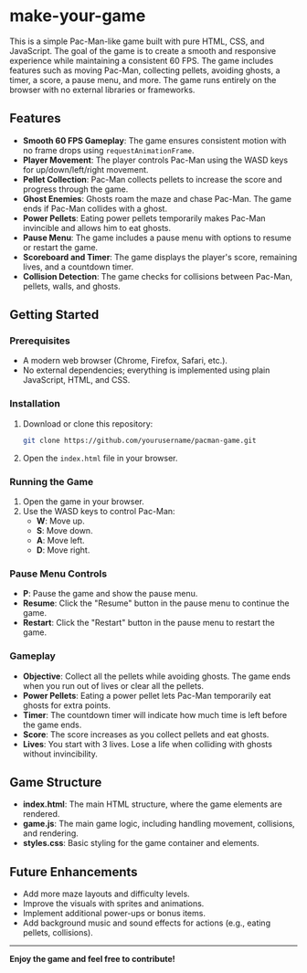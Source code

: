 # make-your-game

This is a simple Pac-Man-like game built with pure HTML, CSS, and JavaScript. The goal of the game is to create a smooth and responsive experience while maintaining a consistent 60 FPS. The game includes features such as moving Pac-Man, collecting pellets, avoiding ghosts, a timer, a score, a pause menu, and more. The game runs entirely on the browser with no external libraries or frameworks.

## Features

- **Smooth 60 FPS Gameplay**: The game ensures consistent motion with no frame drops using `requestAnimationFrame`.
- **Player Movement**: The player controls Pac-Man using the WASD keys for up/down/left/right movement.
- **Pellet Collection**: Pac-Man collects pellets to increase the score and progress through the game.
- **Ghost Enemies**: Ghosts roam the maze and chase Pac-Man. The game ends if Pac-Man collides with a ghost.
- **Power Pellets**: Eating power pellets temporarily makes Pac-Man invincible and allows him to eat ghosts.
- **Pause Menu**: The game includes a pause menu with options to resume or restart the game.
- **Scoreboard and Timer**: The game displays the player's score, remaining lives, and a countdown timer.
- **Collision Detection**: The game checks for collisions between Pac-Man, pellets, walls, and ghosts.

## Getting Started

### Prerequisites

- A modern web browser (Chrome, Firefox, Safari, etc.).
- No external dependencies; everything is implemented using plain JavaScript, HTML, and CSS.

### Installation

1. Download or clone this repository:
    ```bash
    git clone https://github.com/yourusername/pacman-game.git
    ```

2. Open the `index.html` file in your browser.

### Running the Game

1. Open the game in your browser.
2. Use the WASD keys to control Pac-Man:
   - **W**: Move up.
   - **S**: Move down.
   - **A**: Move left.
   - **D**: Move right.

### Pause Menu Controls

- **P**: Pause the game and show the pause menu.
- **Resume**: Click the "Resume" button in the pause menu to continue the game.
- **Restart**: Click the "Restart" button in the pause menu to restart the game.

### Gameplay

- **Objective**: Collect all the pellets while avoiding ghosts. The game ends when you run out of lives or clear all the pellets.
- **Power Pellets**: Eating a power pellet lets Pac-Man temporarily eat ghosts for extra points.
- **Timer**: The countdown timer will indicate how much time is left before the game ends.
- **Score**: The score increases as you collect pellets and eat ghosts.
- **Lives**: You start with 3 lives. Lose a life when colliding with ghosts without invincibility.

## Game Structure

- **index.html**: The main HTML structure, where the game elements are rendered.
- **game.js**: The main game logic, including handling movement, collisions, and rendering.
- **styles.css**: Basic styling for the game container and elements.

## Future Enhancements

- Add more maze layouts and difficulty levels.
- Improve the visuals with sprites and animations.
- Implement additional power-ups or bonus items.
- Add background music and sound effects for actions (e.g., eating pellets, collisions).

---

**Enjoy the game and feel free to contribute!**

